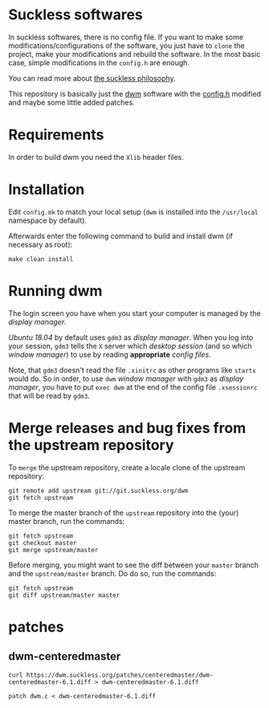 # Suckless softwares

In suckless softwares, there is no config file.  If you want to make
some modifications/configurations of the software, you just have to
`clone` the project, make your modifications and rebuild the
software.  In the most basic case, simple modifications in the
`config.h` are enough.

You can read more about [the suckless philosophy](http://suckless.org/philosophy/).

This repository is basically just the [dwm](http://dwm.suckless.org/)
software with the [config.h](./config.h) modified and maybe some little
added patches.

# Requirements

In order to build dwm you need the `Xlib` header files.

# Installation

Edit `config.mk` to match your local setup (`dwm` is installed into
the `/usr/local` namespace by default).

Afterwards enter the following command to build and install dwm (if
necessary as root):

    make clean install

# Running dwm

The login screen you have when you start your computer is managed by
the *display manager*.

*Ubuntu 18.04* by default uses `gdm3` as *display manager*.  When you
log into your session, `gdm3` tells the `X` server which *desktop
session* (and so which *window manager*) to use by reading **appropriate**
*config files*.

Note, that `gdm3` doesn't read the file `.xinitrc` as other programs
like `startx` would do.  So in order, to use `dwm` *window manager*
with `gdm3` as *display manager*, you have to put `exec dwm` at the
end of the config file `.xsessionrc` that will be read by `gdm3`.

# Merge releases and bug fixes from the upstream repository

To `merge` the upstream repository, create a locale clone of the
upstream repository:

    git remote add upstream git://git.suckless.org/dwm
    git fetch upstream

To merge the master branch of the `upstream` repository into the
(your) master branch, run the commands:

    git fetch upstream
    git checkout master
    git merge upstream/master

Before merging, you might want to see the diff between your `master`
branch and the `upstream/master` branch.  Do do so, run the commands:

    git fetch upstream
    git diff upstream/master master

# patches

## dwm-centeredmaster

```
curl https://dwm.suckless.org/patches/centeredmaster/dwm-centeredmaster-6.1.diff > dwm-centeredmaster-6.1.diff
```

```
patch dwm.c < dwm-centeredmaster-6.1.diff
```
